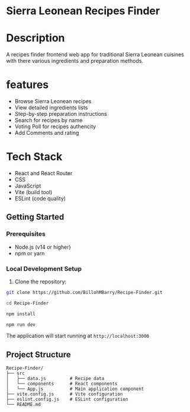 # Sierra Leonean Recipes Finder

# Description
A recipes finder frontend web app for traditional Sierra Leonean cuisines with there various ingredients and preparation methods.

# features
- Browse Sierra Leonean recipes
- View detailed ingredients lists
- Step-by-step preparation instructions
- Search for recipes by name
- Voting Poll for recipes authencity
- Add Comments and rating

# Tech Stack
- React and React Router
- CSS
- JavaScript
- Vite (build tool)
- ESLint (code quality)

## Getting Started

### Prerequisites

- Node.js (v14 or higher)
- npm or yarn

### Local Development Setup

1. Clone the repository:
```bash
git clone https://github.com/BillohMBarry/Recipe-Finder.git
```

```bash
cd Recipe-Finder
```

```bash
npm install
```

```bash
npm run dev
```

The application will start running at `http://localhost:3000`


## Project Structure

```
Recipe-Finder/
├── src
│   ├── data.js         # Recipe data
│   └── components      # React components
│   └── App.js          # Main application component
├── vite.config.js      # Vite configuration
├── eslint.config.js    # ESLint configuration
└── README.md
```